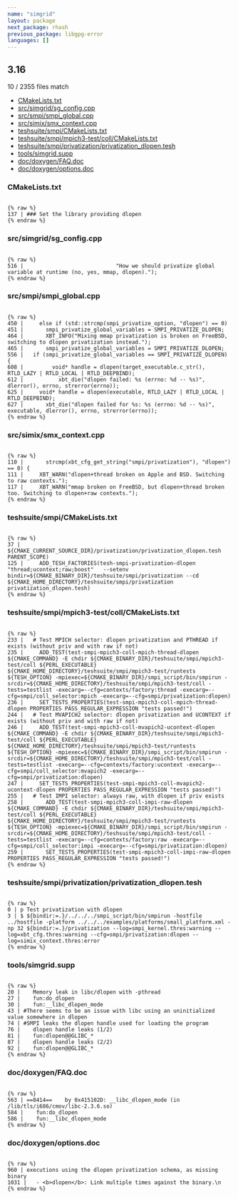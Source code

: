```yaml
---
name: "simgrid"
layout: package
next_package: rhash
previous_package: libgpg-error
languages: []
---
```

## 3.16
10 / 2355 files match

 - [CMakeLists.txt](#cmakeliststxt)
 - [src/simgrid/sg_config.cpp](#srcsimgridsg_configcpp)
 - [src/smpi/smpi_global.cpp](#srcsmpismpi_globalcpp)
 - [src/simix/smx_context.cpp](#srcsimixsmx_contextcpp)
 - [teshsuite/smpi/CMakeLists.txt](#teshsuitesmpicmakeliststxt)
 - [teshsuite/smpi/mpich3-test/coll/CMakeLists.txt](#teshsuitesmpimpich3-testcollcmakeliststxt)
 - [teshsuite/smpi/privatization/privatization_dlopen.tesh](#teshsuitesmpiprivatizationprivatization_dlopentesh)
 - [tools/simgrid.supp](#toolssimgridsupp)
 - [doc/doxygen/FAQ.doc](#docdoxygenfaqdoc)
 - [doc/doxygen/options.doc](#docdoxygenoptionsdoc)

### CMakeLists.txt

```

{% raw %}
137 | ### Set the library providing dlopen
{% endraw %}

```
### src/simgrid/sg_config.cpp

```

{% raw %}
516 |                             "How we should privatize global variable at runtime (no, yes, mmap, dlopen).");
{% endraw %}

```
### src/smpi/smpi_global.cpp

```

{% raw %}
450 |     else if (std::strcmp(smpi_privatize_option, "dlopen") == 0)
451 |       smpi_privatize_global_variables = SMPI_PRIVATIZE_DLOPEN;
464 |       XBT_INFO("Mixing mmap privatization is broken on FreeBSD, switching to dlopen privatization instead.");
465 |       smpi_privatize_global_variables = SMPI_PRIVATIZE_DLOPEN;
556 |   if (smpi_privatize_global_variables == SMPI_PRIVATIZE_DLOPEN) {
608 |         void* handle = dlopen(target_executable.c_str(), RTLD_LAZY | RTLD_LOCAL | RTLD_DEEPBIND);
612 |           xbt_die("dlopen failed: %s (errno: %d -- %s)", dlerror(), errno, strerror(errno));
625 |     void* handle = dlopen(executable, RTLD_LAZY | RTLD_LOCAL | RTLD_DEEPBIND);
627 |       xbt_die("dlopen failed for %s: %s (errno: %d -- %s)", executable, dlerror(), errno, strerror(errno));
{% endraw %}

```
### src/simix/smx_context.cpp

```

{% raw %}
110 |       strcmp(xbt_cfg_get_string("smpi/privatization"), "dlopen") == 0) {
111 |     XBT_WARN("dlopen+thread broken on Apple and BSD. Switching to raw contexts.");
117 |     XBT_WARN("mmap broken on FreeBSD, but dlopen+thread broken too. Switching to dlopen+raw contexts.");
{% endraw %}

```
### teshsuite/smpi/CMakeLists.txt

```

{% raw %}
37 |                                     ${CMAKE_CURRENT_SOURCE_DIR}/privatization/privatization_dlopen.tesh                             PARENT_SCOPE)
125 |     ADD_TESH_FACTORIES(tesh-smpi-privatization-dlopen  "thread;ucontext;raw;boost"   --setenv bindir=${CMAKE_BINARY_DIR}/teshsuite/smpi/privatization --cd ${CMAKE_HOME_DIRECTORY}/teshsuite/smpi/privatization privatization_dlopen.tesh)
{% endraw %}

```
### teshsuite/smpi/mpich3-test/coll/CMakeLists.txt

```

{% raw %}
233 |   # Test MPICH selector: dlopen privatization and PTHREAD if exists (without priv and with raw if not)
235 |     ADD_TEST(test-smpi-mpich3-coll-mpich-thread-dlopen ${CMAKE_COMMAND} -E chdir ${CMAKE_BINARY_DIR}/teshsuite/smpi/mpich3-test/coll ${PERL_EXECUTABLE} ${CMAKE_HOME_DIRECTORY}/teshsuite/smpi/mpich3-test/runtests ${TESH_OPTION} -mpiexec=${CMAKE_BINARY_DIR}/smpi_script/bin/smpirun -srcdir=${CMAKE_HOME_DIRECTORY}/teshsuite/smpi/mpich3-test/coll -tests=testlist -execarg=--cfg=contexts/factory:thread -execarg=--cfg=smpi/coll_selector:mpich -execarg=--cfg=smpi/privatization:dlopen)
236 |     SET_TESTS_PROPERTIES(test-smpi-mpich3-coll-mpich-thread-dlopen PROPERTIES PASS_REGULAR_EXPRESSION "tests passed!")
244 |   # Test MVAPICH2 selector: dlopen privatization and UCONTEXT if exists (without priv and with raw if not)
246 |     ADD_TEST(test-smpi-mpich3-coll-mvapich2-ucontext-dlopen ${CMAKE_COMMAND} -E chdir ${CMAKE_BINARY_DIR}/teshsuite/smpi/mpich3-test/coll ${PERL_EXECUTABLE} ${CMAKE_HOME_DIRECTORY}/teshsuite/smpi/mpich3-test/runtests ${TESH_OPTION} -mpiexec=${CMAKE_BINARY_DIR}/smpi_script/bin/smpirun -srcdir=${CMAKE_HOME_DIRECTORY}/teshsuite/smpi/mpich3-test/coll -tests=testlist -execarg=--cfg=contexts/factory:ucontext -execarg=--cfg=smpi/coll_selector:mvapich2 -execarg=--cfg=smpi/privatization:dlopen)
247 |     SET_TESTS_PROPERTIES(test-smpi-mpich3-coll-mvapich2-ucontext-dlopen PROPERTIES PASS_REGULAR_EXPRESSION "tests passed!")
255 |   # Test IMPI selector: always raw, with dlopen if priv exists
258 |       ADD_TEST(test-smpi-mpich3-coll-impi-raw-dlopen ${CMAKE_COMMAND} -E chdir ${CMAKE_BINARY_DIR}/teshsuite/smpi/mpich3-test/coll ${PERL_EXECUTABLE} ${CMAKE_HOME_DIRECTORY}/teshsuite/smpi/mpich3-test/runtests ${TESH_OPTION} -mpiexec=${CMAKE_BINARY_DIR}/smpi_script/bin/smpirun -srcdir=${CMAKE_HOME_DIRECTORY}/teshsuite/smpi/mpich3-test/coll -tests=testlist -execarg=--cfg=contexts/factory:raw -execarg=--cfg=smpi/coll_selector:impi -execarg=--cfg=smpi/privatization:dlopen)
259 |       SET_TESTS_PROPERTIES(test-smpi-mpich3-coll-impi-raw-dlopen  PROPERTIES PASS_REGULAR_EXPRESSION "tests passed!")
{% endraw %}

```
### teshsuite/smpi/privatization/privatization_dlopen.tesh

```

{% raw %}
0 | p Test privatization with dlopen
3 | $ ${bindir:=.}/../../../smpi_script/bin/smpirun -hostfile ../hostfile -platform ../../../examples/platforms/small_platform.xml -np 32 ${bindir:=.}/privatization --log=smpi_kernel.thres:warning --log=xbt_cfg.thres:warning --cfg=smpi/privatization:dlopen --log=simix_context.thres:error
{% endraw %}

```
### tools/simgrid.supp

```

{% raw %}
20 |    Memory leak in libc/dlopen with -pthread
27 |    fun:do_dlopen
30 |    fun:__libc_dlopen_mode
43 | #There seems to be an issue with libc using an uninitialized value somewhere in dlopen
74 | #SMPI leaks the dlopen handle used for loading the program
76 |    dlopen handle leaks (1/2)
81 |    fun:dlopen@@GLIBC_*
87 |    dlopen handle leaks (2/2)
92 |    fun:dlopen@@GLIBC_*
{% endraw %}

```
### doc/doxygen/FAQ.doc

```

{% raw %}
563 | ==8414==    by 0x415102D: __libc_dlopen_mode (in /lib/tls/i686/cmov/libc-2.3.6.so)
584 |    fun:do_dlopen
586 |    fun:__libc_dlopen_mode
{% endraw %}

```
### doc/doxygen/options.doc

```

{% raw %}
960 | executions using the dlopen privatization schema, as missing binary
1031 |   - <b>dlopen</b>: Link multiple times against the binary.\n  
{% endraw %}

```